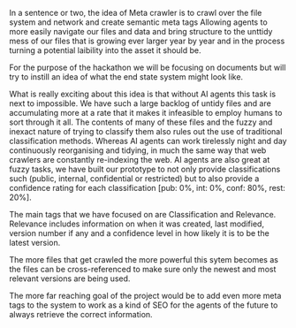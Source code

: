 In a sentence or two, the idea of Meta crawler is to crawl over the file system and network and create semantic meta tags Allowing agents to more easily navigate 
our files and data and bring structure to the unttidy mess of our files that is growing ever larger year by year and in the process turning a potential laibility into the asset it should be.

For the purpose of the hackathon we will be focusing on documents but will try to instill an idea of what the end state system might look like.

What is really exciting about this idea is that without AI agents this task is next to impossible. We have such a large backlog of untidy files and are accumulating more at a rate that it makes it infeasible
to employ humans to sort through it all. The contents of many of these files and the fuzzy and inexact nature of trying to classify them also rules out the use of traditional classification methods. Whereas AI
agents can work tirelessly night and day continuously reorganising and tidying, in much the same way that web crawlers are constantly re-indexing the web. AI agents are also great at fuzzy tasks, we have built our
prototype to not only provide classifications such (public, internal, confidential or restricted) but to also provide a confidence rating for each classification [pub: 0%, int: 0%, conf: 80%, rest: 20%].

The main tags that we have focused on are Classification and Relevance. Relevance includes information on when it was created, last modified, version number if any and a confidence level in how likely it is to be 
the latest version. 

The more files that get crawled the more powerful this sytem becomes as the files can be cross-referenced to make sure only the newest and most relevant versions are being used.

The more far reaching goal of the project would be to add even more meta tags to the system to work as a kind of SEO for the agents of the future to always retrieve the correct information.
